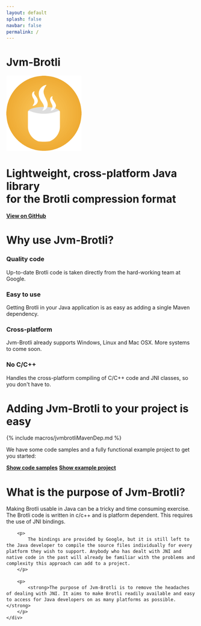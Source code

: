 ```yaml
---
layout: default
splash: false
navbar: false
permalink: /
---
```


<style>{% include landing.css %}</style>

<div class="landing bluepart first">
    <div class="center">
		<h1>Jvm-Brotli</h1>
		<img src="/img/jvm-brotli.png" alt="Jvm-Brotli" style="width:200px;height:200px;">
		<h1>Lightweight, cross-platform Java library<br/>for the Brotli compression format</h1>
		<a class="landing-btn" href="https://github.com/nixxcode/jvm-brotli"><strong>View on GitHub</strong></a>
    </div>
</div>

<div class ="landing whitepart">
	<h1>Why use Jvm-Brotli?</h1>
	<div class="boxes">
		<div class="box">
			<h3>Quality code</h3>
			<p>
				Up-to-date Brotli code is taken directly from the hard-working team at Google.
			</p>
		</div>
		<div class="box">
			<h3>Easy to use</h3>
			<p>
				Getting Brotli in your Java application is as easy as adding a single Maven dependency.
			</p>
		</div>
		<div class="box">
			<h3>Cross-platform</h3>
			<p>
				Jvm-Brotli already supports Windows, Linux and Mac OSX. More systems to come soon.
			</p>
		</div>
		<div class="box">
			<h3>No C/C++</h3>
			<p>
				Handles the cross-platform compiling of C/C++ code and JNI classes, so you don't have to.
			</p>
		</div>
	</div>
</div>

<div class="landing bluepart">
	<h1>Adding Jvm-Brotli to your project is easy</h1>
	{% include macros/jvmbrotliMavenDep.md %}
	<div class="center">
		<p>
			We have some code samples and a fully functional example project to get you started:
		</p>
		<a class="landing-btn" href="/examples"><strong>Show code samples</strong></a>
		<a class="landing-btn" href="https://github.com/nixxcode/jvm-brotli-example"><strong>Show example project</strong></a>
	</div>
</div>

<div class="landing whitepart">
    <h1>What is the purpose of Jvm-Brotli?</h1>
    <div class="boxes">
		<p>
			Making Brotli usable in Java can be a tricky and time consuming exercise. The Brotli code is written in c/c++ and is platform dependent. This requires the use of JNI bindings.
		</p>

		<p>
			The bindings are provided by Google, but it is still left to the Java developer to compile the source files individually for every platform they wish to support. Anybody who has dealt with JNI and native code in the past will already be familiar with the problems and complexity this approach can add to a project.
		</p>
		
		<p>
			<strong>The purpose of Jvm-Brotli is to remove the headaches of dealing with JNI. It aims to make Brotli readily available and easy to access for Java developers on as many platforms as possible.</strong>
		</p>
    </div>
</div>